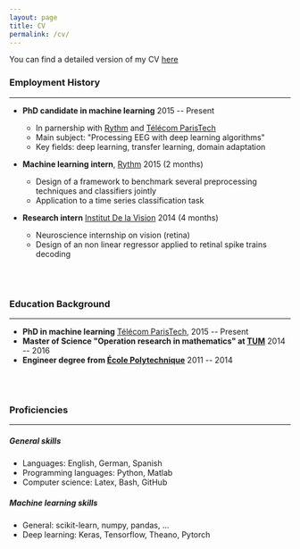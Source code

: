 ```yaml
---
layout: page
title: CV
permalink: /cv/
---
```


You can find a detailed version of my CV <a href="https://drive.google.com/uc?export=download&id=0B3Cth76Gm7pOWXJfRGQ3N1pPcTg" download="cv_chambon_stanislas">here</a>



### Employment History
---------------------

- **PhD candidate in machine learning** 2015 -- Present
	- In parnership with [Rythm]("https://dreem.com/") and [Télécom ParisTech]("http://www.tsi.telecom-paristech.fr/en/")
	- Main subject: "Processing EEG with deep learning algorithms"
	- Key fields: deep learning, transfer learning, domain adaptation

- **Machine learning intern**, [Rythm]("https://dreem.com/") 2015 (2 months)
	- Design of a framework to benchmark several preprocessing techniques and classifiers jointly
	- Application to a time series classification task
- **Research intern** [Institut De la Vision]("http://www.institut-vision.org/en/") 2014 (4 months)
	- Neuroscience internship on vision (retina)
	- Design of an non linear regressor applied to retinal spike trains decoding

<br><br>

### Education Background
-----------------------

- **PhD in machine learning** [Télécom ParisTech]("http://www.tsi.telecom-paristech.fr/en/"), 2015 -- Present
- **Master of Science "Operation research in mathematics" at [TUM]("https://www.tum.de/en/homepage/")** 2014 -- 2016
- **Engineer degree from [École Polytechnique]("https://www.polytechnique.edu/en")** 2011 -- 2014

<br><br>

### Proficiencies
----------------

##### General skills
- Languages: English, German, Spanish
- Programming languages: Python, Matlab
- Computer science: Latex, Bash, GitHub

##### Machine learning skills
- General: scikit-learn, numpy, pandas, ...
- Deep learning: Keras, Tensorflow, Theano, Pytorch
